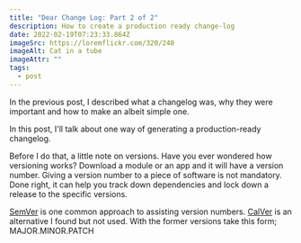 ```yaml
---
title: "Dear Change Log: Part 2 of 2"
description: How to create a production ready change-log
date: 2022-02-19T07:23:33.864Z
imageSrc: https://loremflickr.com/320/240
imageAlt: Cat in a tube
imageAttr: ""
tags:
  - post
---
```

In the previous post, I described what a changelog was, why they were important and how to make an albeit simple one.

In this post, I'll talk about one way of generating a production-ready changelog.

Before I do that, a little note on versions. Have you ever wondered how versioning works? Download a module or an app and it will have a version number. Giving a version number to a piece of software is not mandatory. Done right, it can help you track down dependencies and lock down a release to the specific versions. 

[SemVer](https://semver.org/) is one common approach to assisting version numbers. [CalVer](https://calver.org/) is an alternative I found but not used. With the former versions take this form; MAJOR.MINOR.PATCH